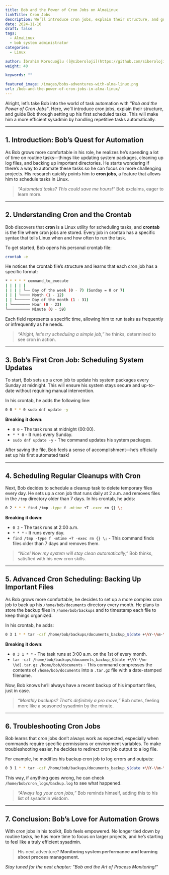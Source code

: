 ```yaml
---
title: Bob and the Power of Cron Jobs on AlmaLinux
linkTitle: Cron Jobs
description: We’ll introduce cron jobs, explain their structure, and guide Bob through setting up his first scheduled tasks on AlmaLinux
date: 2024-11-10
draft: false
tags:
  - AlmaLinux
  - bob system administrator
categories:
  - Linux

author: İbrahim Korucuoğlu ([@siberoloji](https://github.com/siberoloji))
weight: 40

keywords: ""

featured_image: /images/bobs-adventures-with-alma-linux.png
url: /bob-and-the-power-of-cron-jobs-in-alma-linux/
---
```


Alright, let’s take Bob into the world of task automation with *"Bob and the Power of Cron Jobs"*. Here, we’ll introduce cron jobs, explain their structure, and guide Bob through setting up his first scheduled tasks. This will make him a more efficient sysadmin by handling repetitive tasks automatically.

---

## 1. Introduction: Bob’s Quest for Automation

As Bob grows more comfortable in his role, he realizes he’s spending a lot of time on routine tasks—things like updating system packages, cleaning up log files, and backing up important directories. He starts wondering if there’s a way to automate these tasks so he can focus on more challenging projects. His research quickly points him to **cron jobs**, a feature that allows him to schedule tasks in Linux.

> *“Automated tasks? This could save me hours!”* Bob exclaims, eager to learn more.

---

## 2. Understanding Cron and the Crontab

Bob discovers that **cron** is a Linux utility for scheduling tasks, and **crontab** is the file where cron jobs are stored. Every job in crontab has a specific syntax that tells Linux when and how often to run the task.

To get started, Bob opens his personal crontab file:

```bash
crontab -e
```

He notices the crontab file’s structure and learns that each cron job has a specific format:

```bash
* * * * * command_to_execute
| | | | |
| | | | └── Day of the week (0 - 7) (Sunday = 0 or 7)
| | | └──── Month (1 - 12)
| | └────── Day of the month (1 - 31)
| └──────── Hour (0 - 23)
└────────── Minute (0 - 59)
```

Each field represents a specific time, allowing him to run tasks as frequently or infrequently as he needs.

> *“Alright, let’s try scheduling a simple job,”* he thinks, determined to see cron in action.

---

## 3. Bob’s First Cron Job: Scheduling System Updates

To start, Bob sets up a cron job to update his system packages every Sunday at midnight. This will ensure his system stays secure and up-to-date without requiring manual intervention.

In his crontab, he adds the following line:

```bash
0 0 * * 0 sudo dnf update -y
```

**Breaking it down:**

- `0 0` - The task runs at midnight (00:00).
- `* * 0` - It runs every Sunday.
- `sudo dnf update -y` - The command updates his system packages.

After saving the file, Bob feels a sense of accomplishment—he’s officially set up his first automated task!

---

## 4. Scheduling Regular Cleanups with Cron

Next, Bob decides to schedule a cleanup task to delete temporary files every day. He sets up a cron job that runs daily at 2 a.m. and removes files in the `/tmp` directory older than 7 days. In his crontab, he adds:

```bash
0 2 * * * find /tmp -type f -mtime +7 -exec rm {} \;
```

**Breaking it down:**

- `0 2` - The task runs at 2:00 a.m.
- `* * *` - It runs every day.
- `find /tmp -type f -mtime +7 -exec rm {} \;` - This command finds files older than 7 days and removes them.

> *“Nice! Now my system will stay clean automatically,”* Bob thinks, satisfied with his new cron skills.

---

## 5. Advanced Cron Scheduling: Backing Up Important Files

As Bob grows more comfortable, he decides to set up a more complex cron job to back up his `/home/bob/documents` directory every month. He plans to store the backup files in `/home/bob/backups` and to timestamp each file to keep things organized.

In his crontab, he adds:

```bash
0 3 1 * * tar -czf /home/bob/backups/documents_backup_$(date +\%Y-\%m-\%d).tar.gz /home/bob/documents
```

**Breaking it down:**

- `0 3 1 * *` - The task runs at 3:00 a.m. on the 1st of every month.
- `tar -czf /home/bob/backups/documents_backup_$(date +\%Y-\%m-\%d).tar.gz /home/bob/documents` - This command compresses the contents of `/home/bob/documents` into a `.tar.gz` file with a date-stamped filename.

Now, Bob knows he’ll always have a recent backup of his important files, just in case.

> *“Monthly backups? That’s definitely a pro move,”* Bob notes, feeling more like a seasoned sysadmin by the minute.

---

## 6. Troubleshooting Cron Jobs

Bob learns that cron jobs don’t always work as expected, especially when commands require specific permissions or environment variables. To make troubleshooting easier, he decides to redirect cron job output to a log file.

For example, he modifies his backup cron job to log errors and outputs:

```bash
0 3 1 * * tar -czf /home/bob/backups/documents_backup_$(date +\%Y-\%m-\%d).tar.gz /home/bob/documents >> /home/bob/cron_logs/backup.log 2>&1
```

This way, if anything goes wrong, he can check `/home/bob/cron_logs/backup.log` to see what happened.

> *“Always log your cron jobs,”* Bob reminds himself, adding this to his list of sysadmin wisdom.

---

## 7. Conclusion: Bob’s Love for Automation Grows

With cron jobs in his toolkit, Bob feels empowered. No longer tied down by routine tasks, he has more time to focus on larger projects, and he’s starting to feel like a truly efficient sysadmin.

> His next adventure? **Monitoring system performance and learning about process management.**

*Stay tuned for the next chapter: "Bob and the Art of Process Monitoring!"*
